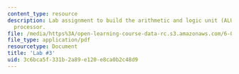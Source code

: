 ```yaml
---
content_type: resource
description: Lab assignment to build the arithmetic and logic unit (ALU) for the Beta
  processor.
file: /media/https%3A/open-learning-course-data-rc.s3.amazonaws.com/6-004-computation-structures-spring-2009/3c6bca5f331b2a89e120e8ca0b2c48d9_MIT6_004s09_lab03.pdf
file_type: application/pdf
resourcetype: Document
title: 'Lab #3'
uid: 3c6bca5f-331b-2a89-e120-e8ca0b2c48d9
---
```

